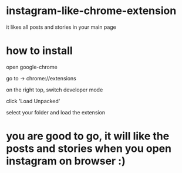 # instagram-like-chrome-extension
it likes all posts and stories in your main page

# how to install

open google-chrome

go to -> chrome://extensions

on the right top, switch developer mode

click 'Load Unpacked'

select your folder and load the extension

# you are good to go, it will like the posts and stories when you open instagram on browser :)
